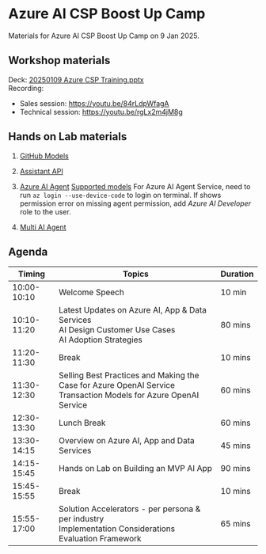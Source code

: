 # Azure AI CSP Boost Up Camp

Materials for Azure AI CSP Boost Up Camp on 9 Jan 2025.

## Workshop materials
Deck: [20250109 Azure CSP Training.pptx](/materials/20250109%20Azure%20CSP%20Training.pptx)
<BR>
Recording:
- Sales session: https://youtu.be/84rLdpWfagA
- Technical session: https://youtu.be/rgLx2m4jM8g

## Hands on Lab materials
1. [GitHub Models](/lab/01_github_models/)
2. [Assistant API](/lab/02_assistant_api/)
3. [Azure AI Agent](/lab/03_multi_ai_agent/)
        [Supported models](https://learn.microsoft.com/en-us/azure/ai-services/agents/concepts/model-region-support?tabs=python#azure-openai-models)
        For Azure AI Agent Service, need to run `az login --use-device-code` to login on terminal.
        If shows permission error on missing agent permission, add *Azure AI Developer* role to the user.
    
4. [Multi AI Agent](https://github.com/kinfey/MultiAIAgent)


## Agenda

| Timing| Topics | Duration |
| --- | --- | --- |
| 10:00-10:10 | Welcome Speech | 10 min |
| 10:10-11:20 | Latest Updates on Azure AI, App & Data Services</BR>AI Design Customer Use Cases</BR>AI Adoption Strategies | 80 mins |
| 11:20-11:30 | Break  | 10 mins  |
| 11:30-12:30 | Selling Best Practices and Making the Case for Azure OpenAI Service</BR>Transaction Models for Azure OpenAI Service | 60 mins |
| 12:30-13:30 | Lunch Break | 60 mins |
| 13:30-14:15 | Overview on Azure AI, App and Data Services | 45 mins |
| 14:15-15:45 | Hands on Lab on Building an MVP AI App | 90 mins |
| 15:45-15:55 | Break | 10 mins |
| 15:55-17:00 | Solution Accelerators - per persona & per industry</BR>Implementation Considerations</BR>Evaluation Framework | 65 mins |
